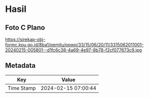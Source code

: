 # Hasil

## Foto C Plano

https://sirekap-obj-formc.kpu.go.id/8ba1/pemilu/ppwp/33/15/06/20/11/3315062011001-20240215-005801--d1fc6c38-4a69-4e97-8b78-f2cf077673c9.jpg


## Metadata

| Key        | Value               |
| ---------- | ------------------- |
| Time Stamp | 2024-02-15 07:00:44 |



